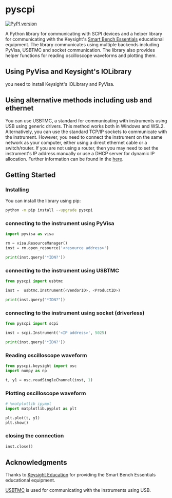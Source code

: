 # pyscpi

[![PyPI version](https://badge.fury.io/py/pyscpi.svg)](https://badge.fury.io/py/pyscpi)

A Python library for communicating with SCPI devices and a helper library for communicating with the Keysight's [Smart Bench Essentials](https://www.keysight.com/us/en/cmp/2021/keysight-smart-bench-essentials-test-instruments.html) educational equipment. The library communicates using multiple backends including PyVisa, USBTMC and socket communication. The library also provides helper functions for reading oscilloscope waveforms and plotting them.

## Using PyVisa and Keysight's IOLibrary

you need to install Keysight's IOLibrary and PyVisa.

## Using alternative methods including usb and ethernet

You can use USBTMC, a standard for communicating with instruments using USB using generic drivers. This method works both in Windows and WSL2. Alternatively, you can use the standard TCP/IP sockets to communicate with the instrument. However, you need to connect the instrument on the same network as your computer, either using a direct ethernet cable or a switch/router. If you are not using a router, then you may need to set the instrument's IP address manually or use a DHCP server for dynamic IP allocation. Further information can be found in the [here](https://danchitnis.github.io/pyscpi/connections/).

## Getting Started

### Installing

You can install the library using pip:

```bash
python -m pip install --upgrade pyscpi
```

### connecting to the instrument using PyVisa

```python
import pyvisa as visa

rm = visa.ResourceManager()
inst = rm.open_resource('<resource address>')

print(inst.query('*IDN?'))
```

### connecting to the instrument using USBTMC

```python
from pyscpi import usbtmc

inst =  usbtmc.Instrument(<VendorID>, <ProductID>)

print(inst.query("*IDN?"))
```

### connecting to the instrument using socket (driverless)

```python
from pyscpi import scpi

inst = scpi.Instrument('<IP address>', 5025)

print(inst.query('*IDN?'))
```

### Reading oscilloscope waveform

```python
from pyscpi.keysight import osc
import numpy as np

t, y1 = osc.readSingleChannel(inst, 1)
```

### Plotting oscilloscope waveform

```python
# %matplotlib ipympl
import matplotlib.pyplot as plt

plt.plot(t, y1)
plt.show()
```

### closing the connection

```python
inst.close()
```


## Acknowledgments

Thanks to [Keysight Education](https://www.keysight.com/us/en/industries/education.html) for providing the Smart Bench Essentials educational equipment.

[USBTMC](https://github.com/python-ivi/python-usbtmc) is used for communicating with the instruments using USB.